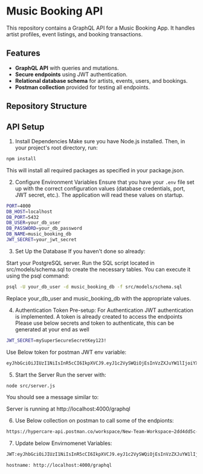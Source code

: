 # Music Booking API

This repository contains a GraphQL API for a Music Booking App. It handles artist profiles, event listings, and booking transactions.

## Features

- **GraphQL API** with queries and mutations.
- **Secure endpoints** using JWT authentication.
- **Relational database schema** for artists, events, users, and bookings.
- **Postman collection** provided for testing all endpoints.

## Repository Structure

## API Setup

1. Install Dependencies
Make sure you have Node.js installed. Then, in your project's root directory, run:
```bash
npm install
```
This will install all required packages as specified in your package.json.

2. Configure Environment Variables
Ensure that you have your `.env` file set up with the correct configuration values (database credentials, port, JWT secret, etc.). The application will read these values on startup.
```bash
PORT=4000
DB_HOST=localhost
DB_PORT=5432
DB_USER=your_db_user
DB_PASSWORD=your_db_password
DB_NAME=music_booking_db
JWT_SECRET=your_jwt_secret
```

3. Set Up the Database
If you haven't done so already:

Start your PostgreSQL server.
Run the SQL script located in src/models/schema.sql to create the necessary tables. You can execute it using the psql command:

```bash
psql -U your_db_user -d music_booking_db -f src/models/schema.sql
```
Replace your_db_user and music_booking_db with the appropriate values.

4. Authentication Token Pre-setup:
For Authentication JWT authentication is implemented. A token is already created to access the endpoints
Please use below secrets and token to authenticate, this can be generated at your end as well
```bash
JWT_SECRET=mySuperSecureSecretKey123!
```
Use Below token for postman JWT env variable:
```bash
eyJhbGciOiJIUzI1NiIsInR5cCI6IkpXVCJ9.eyJ1c2VySWQiOjEsInVzZXJuYW1lIjoiYXR0c29wYWwiLCJwYXNzd29yZCI6InRlc3QxMjMhIn0.LmlaMAQ9mJDWF4qOhKWvpgLeIivYJ2LZYciUuE-FhmE
```

5. Start the Server
Run the server with:

```bash
node src/server.js
```
You should see a message similar to:

Server is running at http://localhost:4000/graphql

6. Use Below collection on postman to call some of the endpionts:
```bash
https://hypercare-api.postman.co/workspace/New-Team-Workspace~2dd4dd5c-6057-4f5d-9644-ed7f45ec9180/collection/16017026-01341a5d-a0f0-406c-b873-f4e70e7eb140?action=share&creator=16017026
```


7. Update below Envirnomenet Variables:
```bash
JWT:eyJhbGciOiJIUzI1NiIsInR5cCI6IkpXVCJ9.eyJ1c2VySWQiOjEsInVzZXJuYW1lIjoiYXR0c29wYWwiLCJwYXNzd29yZCI6InRlc3QxMjMhIn0.LmlaMAQ9mJDWF4qOhKWvpgLeIivYJ2LZYciUuE-FhmE

hostname: http://localhost:4000/graphql
```